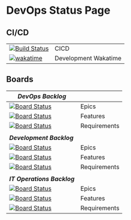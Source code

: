 # DevOps Status Page

## CI/CD

|  |  |
|--|--|
|[![Build Status](https://dev.azure.com/DigitalTransformationInnovatorsGroup/DTIG%20DevOps/_apis/build/status/DTIG-US.dtig-ado?branchName=main)](https://dev.azure.com/DigitalTransformationInnovatorsGroup/DTIG%20DevOps/_build/latest?definitionId=13&branchName=main) | CICD |
|[![wakatime](https://wakatime.com/badge/user/b008f6bf-48e2-45aa-a4c7-e9d3f02e6c1a.svg)](https://wakatime.com/@b008f6bf-48e2-45aa-a4c7-e9d3f02e6c1a)| Development Wakatime

## Boards

| **_DevOps  Backlog_** |  |
|--|--|
|[![Board Status](https://dev.azure.com/DigitalTransformationInnovatorsGroup/9daee88f-a0ad-42d6-8f6a-76a9ef1dc4b9/057530c7-4944-44f2-ba2f-2fadf34b46c5/_apis/work/boardbadge/92a4b79d-09aa-4f34-81fb-68aa16ffae67?columnOptions=1)](https://dev.azure.com/DigitalTransformationInnovatorsGroup/9daee88f-a0ad-42d6-8f6a-76a9ef1dc4b9/_boards/board/t/057530c7-4944-44f2-ba2f-2fadf34b46c5/Microsoft.EpicCategory/) | Epics |
[![Board Status](https://dev.azure.com/DigitalTransformationInnovatorsGroup/9daee88f-a0ad-42d6-8f6a-76a9ef1dc4b9/057530c7-4944-44f2-ba2f-2fadf34b46c5/_apis/work/boardbadge/3aeed24e-a2e6-4406-bac1-ee6afe4e48d2?columnOptions=1)](https://dev.azure.com/DigitalTransformationInnovatorsGroup/9daee88f-a0ad-42d6-8f6a-76a9ef1dc4b9/_boards/board/t/057530c7-4944-44f2-ba2f-2fadf34b46c5/Microsoft.FeatureCategory/) | Features |
|[![Board Status](https://dev.azure.com/DigitalTransformationInnovatorsGroup/9daee88f-a0ad-42d6-8f6a-76a9ef1dc4b9/057530c7-4944-44f2-ba2f-2fadf34b46c5/_apis/work/boardbadge/6a634400-d5b8-477a-b0e6-15eb2f4fb8db?columnOptions=1)](https://dev.azure.com/DigitalTransformationInnovatorsGroup/9daee88f-a0ad-42d6-8f6a-76a9ef1dc4b9/_boards/board/t/057530c7-4944-44f2-ba2f-2fadf34b46c5/Microsoft.RequirementCategory/) | Requirements |
| | |
|**_Development Backlog_** |  |
|[![Board Status](https://dev.azure.com/DigitalTransformationInnovatorsGroup/9daee88f-a0ad-42d6-8f6a-76a9ef1dc4b9/057530c7-4944-44f2-ba2f-2fadf34b46c5/_apis/work/boardbadge/92a4b79d-09aa-4f34-81fb-68aa16ffae67?columnOptions=1)](https://dev.azure.com/DigitalTransformationInnovatorsGroup/9daee88f-a0ad-42d6-8f6a-76a9ef1dc4b9/_boards/board/t/057530c7-4944-44f2-ba2f-2fadf34b46c5/Microsoft.EpicCategory/) | Epics |
[![Board Status](https://dev.azure.com/DigitalTransformationInnovatorsGroup/9daee88f-a0ad-42d6-8f6a-76a9ef1dc4b9/057530c7-4944-44f2-ba2f-2fadf34b46c5/_apis/work/boardbadge/3aeed24e-a2e6-4406-bac1-ee6afe4e48d2?columnOptions=1)](https://dev.azure.com/DigitalTransformationInnovatorsGroup/9daee88f-a0ad-42d6-8f6a-76a9ef1dc4b9/_boards/board/t/057530c7-4944-44f2-ba2f-2fadf34b46c5/Microsoft.FeatureCategory/) | Features |
|[![Board Status](https://dev.azure.com/DigitalTransformationInnovatorsGroup/9daee88f-a0ad-42d6-8f6a-76a9ef1dc4b9/057530c7-4944-44f2-ba2f-2fadf34b46c5/_apis/work/boardbadge/6a634400-d5b8-477a-b0e6-15eb2f4fb8db?columnOptions=1)](https://dev.azure.com/DigitalTransformationInnovatorsGroup/9daee88f-a0ad-42d6-8f6a-76a9ef1dc4b9/_boards/board/t/057530c7-4944-44f2-ba2f-2fadf34b46c5/Microsoft.RequirementCategory/) | Requirements |
| | |
|**_IT Operations Backlog_** |  |
|[![Board Status](https://dev.azure.com/DigitalTransformationInnovatorsGroup/9daee88f-a0ad-42d6-8f6a-76a9ef1dc4b9/057530c7-4944-44f2-ba2f-2fadf34b46c5/_apis/work/boardbadge/92a4b79d-09aa-4f34-81fb-68aa16ffae67?columnOptions=1)](https://dev.azure.com/DigitalTransformationInnovatorsGroup/9daee88f-a0ad-42d6-8f6a-76a9ef1dc4b9/_boards/board/t/057530c7-4944-44f2-ba2f-2fadf34b46c5/Microsoft.EpicCategory/) | Epics |
[![Board Status](https://dev.azure.com/DigitalTransformationInnovatorsGroup/9daee88f-a0ad-42d6-8f6a-76a9ef1dc4b9/057530c7-4944-44f2-ba2f-2fadf34b46c5/_apis/work/boardbadge/3aeed24e-a2e6-4406-bac1-ee6afe4e48d2?columnOptions=1)](https://dev.azure.com/DigitalTransformationInnovatorsGroup/9daee88f-a0ad-42d6-8f6a-76a9ef1dc4b9/_boards/board/t/057530c7-4944-44f2-ba2f-2fadf34b46c5/Microsoft.FeatureCategory/) | Features |
|[![Board Status](https://dev.azure.com/DigitalTransformationInnovatorsGroup/9daee88f-a0ad-42d6-8f6a-76a9ef1dc4b9/057530c7-4944-44f2-ba2f-2fadf34b46c5/_apis/work/boardbadge/6a634400-d5b8-477a-b0e6-15eb2f4fb8db?columnOptions=1)](https://dev.azure.com/DigitalTransformationInnovatorsGroup/9daee88f-a0ad-42d6-8f6a-76a9ef1dc4b9/_boards/board/t/057530c7-4944-44f2-ba2f-2fadf34b46c5/Microsoft.RequirementCategory/) | Requirements |